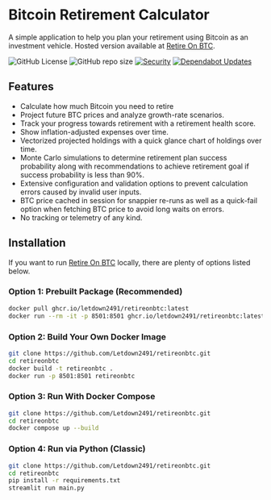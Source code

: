 # Bitcoin Retirement Calculator
A simple application to help you plan your retirement using Bitcoin as an investment vehicle. Hosted version available at [Retire On BTC](https://retireonbtc.xyz).

![GitHub License](https://img.shields.io/github/license/Letdown2491/retireonbtc?style=flat) ![GitHub repo size](https://img.shields.io/github/repo-size/Letdown2491/retireonbtc)
 [![Security](https://github.com/Letdown2491/retireonbtc/actions/workflows/security.yml/badge.svg?branch=main)](https://github.com/Letdown2491/retireonbtc/actions/workflows/security.yml) [![Dependabot Updates](https://github.com/Letdown2491/retireonbtc/actions/workflows/dependabot/dependabot-updates/badge.svg)](https://github.com/Letdown2491/retireonbtc/actions/workflows/dependabot/dependabot-updates)


## Features
- Calculate how much Bitcoin you need to retire
- Project future BTC prices and analyze growth-rate scenarios.
- Track your progress towards retirement with a retirement health score.
- Show inflation-adjusted expenses over time.
- Vectorized projected holdings with a quick glance chart of holdings over time.
- Monte Carlo simulations to determine retirement plan success probability along with recommendations to achieve retirement goal if success probability is less than 90%.
- Extensive configuration and validation options to prevent calculation errors caused by invalid user inputs.
- BTC price cached in session for snappier re-runs as well as a quick-fail option when fetching BTC price to avoid long waits on errors.
- No tracking or telemetry of any kind.

## Installation
If you want to run [Retire On BTC](https://retireonbtc.xyz) locally, there are plenty of options listed below. 

### Option 1: Prebuilt Package (Recommended)
   ```bash
   docker pull ghcr.io/letdown2491/retireonbtc:latest
   docker run --rm -it -p 8501:8501 ghcr.io/letdown2491/retireonbtc:latest
   ```

### Option 2: Build Your Own Docker Image
   ```bash
   git clone https://github.com/Letdown2491/retireonbtc.git
   cd retireonbtc
   docker build -t retireonbtc .
   docker run -p 8501:8501 retireonbtc
   ```

### Option 3: Run With Docker Compose
   ```bash
   git clone https://github.com/Letdown2491/retireonbtc.git
   cd retireonbtc
   docker compose up --build
   ```

### Option 4: Run via Python (Classic)
   ```bash
   git clone https://github.com/Letdown2491/retireonbtc.git
   cd retireonbtc
   pip install -r requirements.txt
   streamlit run main.py
   ```
